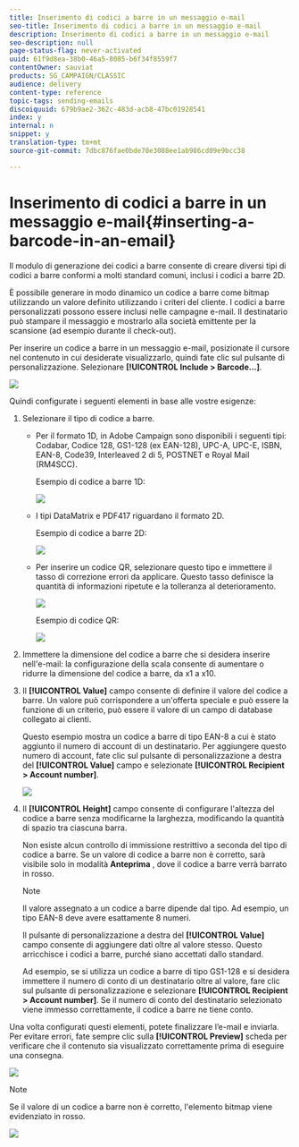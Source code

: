 ```yaml
---
title: Inserimento di codici a barre in un messaggio e-mail
seo-title: Inserimento di codici a barre in un messaggio e-mail
description: Inserimento di codici a barre in un messaggio e-mail
seo-description: null
page-status-flag: never-activated
uuid: 61f9d8ea-38b0-46a5-8085-b6f34f8559f7
contentOwner: sauviat
products: SG_CAMPAIGN/CLASSIC
audience: delivery
content-type: reference
topic-tags: sending-emails
discoiquuid: 679b9ae2-362c-483d-acb8-47bc01928541
index: y
internal: n
snippet: y
translation-type: tm+mt
source-git-commit: 7dbc876fae0bde78e3088ee1ab986cd09e9bcc38

---
```



# Inserimento di codici a barre in un messaggio e-mail{#inserting-a-barcode-in-an-email}

Il modulo di generazione dei codici a barre consente di creare diversi tipi di codici a barre conformi a molti standard comuni, inclusi i codici a barre 2D.

È possibile generare in modo dinamico un codice a barre come bitmap utilizzando un valore definito utilizzando i criteri del cliente. I codici a barre personalizzati possono essere inclusi nelle campagne e-mail. Il destinatario può stampare il messaggio e mostrarlo alla società emittente per la scansione (ad esempio durante il check-out).

Per inserire un codice a barre in un messaggio e-mail, posizionate il cursore nel contenuto in cui desiderate visualizzarlo, quindi fate clic sul pulsante di personalizzazione. Selezionare **[!UICONTROL Include > Barcode...]**.

![](assets/barcode_insert_14.png)

Quindi configurate i seguenti elementi in base alle vostre esigenze:

1. Selezionare il tipo di codice a barre.

   * Per il formato 1D, in Adobe Campaign sono disponibili i seguenti tipi: Codabar, Codice 128, GS1-128 (ex EAN-128), UPC-A, UPC-E, ISBN, EAN-8, Code39, Interleaved 2 di 5, POSTNET e Royal Mail (RM4SCC).

      Esempio di codice a barre 1D:

      ![](assets/barcode_insert_08.png)

   * I tipi DataMatrix e PDF417 riguardano il formato 2D.

      Esempio di codice a barre 2D:

      ![](assets/barcode_insert_09.png)

   * Per inserire un codice QR, selezionare questo tipo e immettere il tasso di correzione errori da applicare. Questo tasso definisce la quantità di informazioni ripetute e la tolleranza al deterioramento.

      ![](assets/barcode_insert_06.png)

      Esempio di codice QR:

      ![](assets/barcode_insert_12.png)

1. Immettere la dimensione del codice a barre che si desidera inserire nell&#39;e-mail: la configurazione della scala consente di aumentare o ridurre la dimensione del codice a barre, da x1 a x10.
1. Il **[!UICONTROL Value]** campo consente di definire il valore del codice a barre. Un valore può corrispondere a un&#39;offerta speciale e può essere la funzione di un criterio, può essere il valore di un campo di database collegato ai clienti.

   Questo esempio mostra un codice a barre di tipo EAN-8 a cui è stato aggiunto il numero di account di un destinatario. Per aggiungere questo numero di account, fate clic sul pulsante di personalizzazione a destra del **[!UICONTROL Value]** campo e selezionate **[!UICONTROL Recipient > Account number]**.

   ![](assets/barcode_insert_15.png)

1. Il **[!UICONTROL Height]** campo consente di configurare l&#39;altezza del codice a barre senza modificarne la larghezza, modificando la quantità di spazio tra ciascuna barra.

   Non esiste alcun controllo di immissione restrittivo a seconda del tipo di codice a barre. Se un valore di codice a barre non è corretto, sarà visibile solo in modalità **Anteprima** , dove il codice a barre verrà barrato in rosso.

   >[!NOTE]
   >
   >Il valore assegnato a un codice a barre dipende dal tipo. Ad esempio, un tipo EAN-8 deve avere esattamente 8 numeri.
   >
   >Il pulsante di personalizzazione a destra del **[!UICONTROL Value]** campo consente di aggiungere dati oltre al valore stesso. Questo arricchisce i codici a barre, purché siano accettati dallo standard.
   >
   >Ad esempio, se si utilizza un codice a barre di tipo GS1-128 e si desidera immettere il numero di conto di un destinatario oltre al valore, fare clic sul pulsante di personalizzazione e selezionare **[!UICONTROL Recipient > Account number]**. Se il numero di conto del destinatario selezionato viene immesso correttamente, il codice a barre ne tiene conto.

Una volta configurati questi elementi, potete finalizzare l’e-mail e inviarla. Per evitare errori, fate sempre clic sulla **[!UICONTROL Preview]** scheda per verificare che il contenuto sia visualizzato correttamente prima di eseguire una consegna.

![](assets/barcode_insert_10.png)

>[!NOTE]
>
>Se il valore di un codice a barre non è corretto, l&#39;elemento bitmap viene evidenziato in rosso.

![](assets/barcode_insert_11.png)
